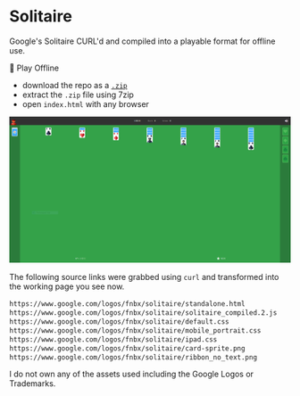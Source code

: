 # Solitaire

 Google's Solitaire CURL'd and compiled into a playable format for offline use.

💾 Play Offline

- download the repo as a [`.zip`](https://github.com/fluteds/google-solitaire/archive/refs/heads/main.zip)
- extract the `.zip` file using 7zip
- open `index.html` with any browser

![Preview of Google Solitaire](googlesolitaire.png)

The following source links were grabbed using `curl` and transformed into the working page you see now.

```url
https://www.google.com/logos/fnbx/solitaire/standalone.html
https://www.google.com/logos/fnbx/solitaire/solitaire_compiled.2.js
https://www.google.com/logos/fnbx/solitaire/default.css
https://www.google.com/logos/fnbx/solitaire/mobile_portrait.css
https://www.google.com/logos/fnbx/solitaire/ipad.css
https://www.google.com/logos/fnbx/solitaire/card-sprite.png
https://www.google.com/logos/fnbx/solitaire/ribbon_no_text.png
```

I do not own any of the assets used including the Google Logos or Trademarks.
